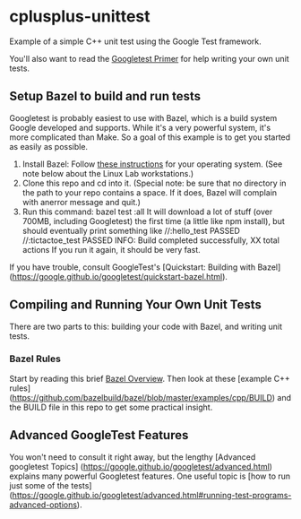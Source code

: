 # cplusplus-unittest
Example of a simple C++ unit test using the Google Test framework.

You'll also want to read the [Googletest Primer](https://google.github.io/googletest/primer.html)
for help writing your own unit tests.

## Setup Bazel to build and run tests
Googletest is probably easiest to use with Bazel,
which is a build system Google developed and supports.
While it's a very powerful system, it's more complicated than Make.
So a goal of this example is to get you started as easily as possible.

1. Install Bazel: Follow [these instructions](https://docs.bazel.build/versions/5.0.0/install.html) for your operating system.  (See note below about the Linux  Lab workstations.)
1. Clone this repo and cd into it.
(Special note: be sure that no directory in the path to your repo contains
a space.  If it does, Bazel will complain with anerror message and quit.)
1. Run this command:
        bazel test :all
    It will download a lot of stuff (over 700MB, including Googletest)
    the first time (a little like npm install),
    but should eventually print something like
        //:hello_test                           PASSED
        //:tictactoe_test                       PASSED
        INFO: Build completed successfully, XX total actions
    If you run it again, it should be very fast.

If you have trouble, consult GoogleTest's [Quickstart: Building with Bazel]
(https://google.github.io/googletest/quickstart-bazel.html).


## Compiling and Running Your Own Unit Tests

There are two parts to this: building your code with Bazel,
and writing unit tests.

### Bazel Rules
Start by reading this brief [Bazel Overview](https://docs.bazel.build/versions/5.0.0/bazel-overview.html).
Then look at these [example C++ rules]
(https://github.com/bazelbuild/bazel/blob/master/examples/cpp/BUILD)
and the BUILD file in this repo to get some practical insight.




## Advanced GoogleTest Features
You won't need to consult it right away, but the
lengthy [Advanced googletest Topics]
(https://google.github.io/googletest/advanced.html)
explains many powerful Googletest features.
One useful topic is [how to run just some of the tests]
(https://google.github.io/googletest/advanced.html#running-test-programs-advanced-options).
